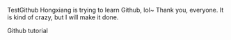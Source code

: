 TestGithub
Hongxiang is trying to learn Github, lol~
Thank you, everyone.
It is kind of crazy, but I will make it done.


Github tutorial
